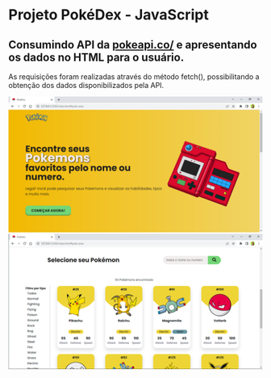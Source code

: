 # Projeto PokéDex - JavaScript
## Consumindo API da [pokeapi.co/](https://pokeapi.co/) e apresentando os dados no HTML para o usuário.
<span>As requisições foram realizadas através do método fetch(), possibilitando a obtenção dos dados disponibilizados pela API.</span>

![preview do projeto](https://github.com/dionathanpassos/projeto-pokedex-js/blob/main/img/preview-index.png)
![preview do projeto](https://github.com/dionathanpassos/projeto-pokedex-js/blob/main/img/preview-pokedex.png)
